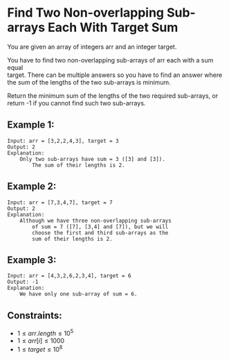 # Find Two Non-overlapping Sub-arrays Each With Target Sum

You are given an array of integers arr and an integer target.

You have to find two non-overlapping sub-arrays of arr each with a sum equal  
target. There can be multiple answers so you have to find an answer where  
the sum of the lengths of the two sub-arrays is minimum.

Return the minimum sum of the lengths of the two required sub-arrays, or  
return -1 if you cannot find such two sub-arrays.

 

## Example 1:

    Input: arr = [3,2,2,4,3], target = 3
    Output: 2
    Explanation: 
        Only two sub-arrays have sum = 3 ([3] and [3]). 
            The sum of their lengths is 2.

## Example 2:

    Input: arr = [7,3,4,7], target = 7
    Output: 2
    Explanation: 
        Although we have three non-overlapping sub-arrays 
            of sum = 7 ([7], [3,4] and [7]), but we will 
            choose the first and third sub-arrays as the 
            sum of their lengths is 2.

## Example 3:

    Input: arr = [4,3,2,6,2,3,4], target = 6
    Output: -1
    Explanation: 
        We have only one sub-array of sum = 6.

 

## Constraints:

* $1 \le arr.length \le 10^5$
* $1 \le arr[i] \le 1000$
* $1 \le target \le 10^8$

